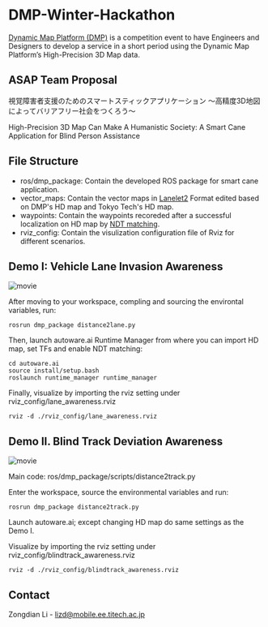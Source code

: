 # DMP-Winter-Hackathon

[Dynamic Map Platform (DMP)](https://www.dynamic-maps.co.jp/en/) is a competition event to have Engineers and Designers to develop a service in a short period using the Dynamic Map Platform’s High-Precision 3D Map data.

## ASAP Team Proposal
視覚障害者支援のためのスマートスティックアプリケーション ～高精度3D地図によってバリアフリー社会をつくろう～
  
High-Precision 3D Map Can Make A Humanistic Society: A Smart Cane Application for Blind Person Assistance

## File Structure
- ros/dmp_package: Contain the developed ROS package for smart cane application.
- vector_maps: Contain the vector maps in [Lanelet2](https://github.com/fzi-forschungszentrum-informatik/Lanelet2) Format edited based on DMP's HD map and Tokyo Tech's HD map.
- waypoints: Contain the waypoints recoreded after a successful localization on HD map by [NDT matching](https://github.com/AbangLZU/Autoware/blob/master/ros/src/computing/perception/localization/packages/lidar_localizer/nodes/ndt_matching_monitor/README.md).
- rviz_config: Contain the visulization configuration file of Rviz for different scenarios.

## Demo I: Vehicle Lane Invasion Awareness
![movie](https://github.com/ZongdianLi/DMP-Winter-Hackathon/blob/main/demo%201.gif)

After moving to your workspace, compling and sourcing the environtal variables, run:
```
rosrun dmp_package distance2lane.py
```

Then, launch autoware.ai Runtime Manager from where you can import HD map, set TFs and enable NDT matching:
```
cd autoware.ai
source install/setup.bash
roslaunch runtime_manager runtime_manager
```

Finally, visualize by importing the rviz setting under rviz_config/lane_awareness.rviz
```
rviz -d ./rviz_config/lane_awareness.rviz
```

## Demo II. Blind Track Deviation Awareness
![movie](https://github.com/ZongdianLi/DMP-Winter-Hackathon/blob/main/demo%202.gif)

Main code: ros/dmp_package/scripts/distance2track.py

Enter the workspace, source the environmental variables and run:
```
rosrun dmp_package distance2track.py
```

Launch autoware.ai; except changing HD map do same settings as the Demo I.

Visualize by importing the rviz setting under rviz_config/blindtrack_awareness.rviz
```
rviz -d ./rviz_config/blindtrack_awareness.rviz
```


## Contact
Zongdian Li - [lizd@mobile.ee.titech.ac.jp](lizd@mobile.ee.titech.ac.jp) 
